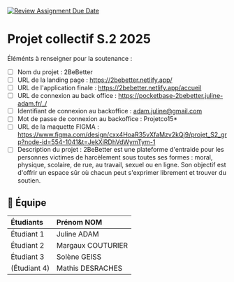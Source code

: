 [![Review Assignment Due Date](https://classroom.github.com/assets/deadline-readme-button-22041afd0340ce965d47ae6ef1cefeee28c7c493a6346c4f15d667ab976d596c.svg)](https://classroom.github.com/a/F_6McqTJ)
# Projet collectif S.2 2025

Éléménts à renseigner pour la soutenance :

- [ ] Nom du projet : 2BeBetter
- [ ] URL de la landing page : https://2bebetter.netlify.app/
- [ ] URL de l'application finale : https://2bebetter.netlify.app/accueil
- [ ] URL de connexion au back office : https://pocketbase-2bebetter.juline-adam.fr/_/
- [ ] Identifiant de connexion au backoffice : adam.juline@gmail.com
- [ ] Mot de passe de connexion au backoffice : Projetco15*
- [ ] URL de la maquette FIGMA : https://www.figma.com/design/cxx4HoaR35vXfaMzv2kQj9/projet_S2_grp?node-id=554-1041&t=JekXiRDhVdWymTym-1 
- [ ] Description du projet : 2BeBetter est une plateforme d'entraide pour les personnes victimes de harcèlement sous toutes ses
formes : moral, physique, scolaire, de rue, au travail, sexuel ou en ligne. Son objectif est d'oﬀrir un espace
sûr où chacun peut s'exprimer librement et trouver du soutien.

## 🚀 Équipe

| Étudiants    | Prénom NOM  |
| :----------- | :---------- |
| Étudiant 1   | Juline ADAM |
| Étudiant 2   | Margaux COUTURIER |
| Étudiant 3   | Solène GEISS |
| (Étudiant 4) | Mathis DESRACHES |

